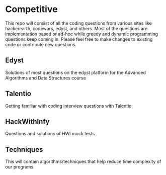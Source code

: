 # Competitive

This repo will consist of all the coding questions from various sites like hackerearth, codewars, edyst, and others.
Most of the questions are implementation based or ad-hoc while greedy and dynamic programming questions keep coming in.
Please feel free to make changes to existing code or contribute new questions.

## Edyst

Solutions of most questions on the edyst platform for the Advanced Algorithms and Data Structures course

## Talentio

Getting familiar with coding interview questions with Talentio

## HackWithInfy

Questions and solutions of HWI mock tests

## Techniques

This will contain algorithms/techniques that help reduce time complexity of our programs

